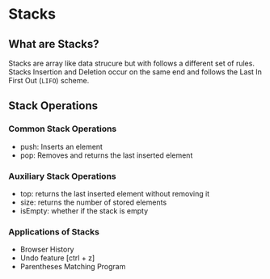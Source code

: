 # Stacks

## What are Stacks?
Stacks are array like data strucure but with follows a different set of rules. Stacks Insertion and Deletion occur on the same end and follows the Last In First Out (`LIFO`) scheme. 


## Stack Operations
### Common Stack Operations
- push: Inserts an element
- pop: Removes and returns the last inserted element

### Auxiliary Stack Operations  
- top: returns the last inserted element without removing it
- size: returns the number of stored elements
- isEmpty: whether if the stack is empty

### Applications of Stacks
- Browser History
- Undo feature [ctrl + z]
- Parentheses Matching Program

